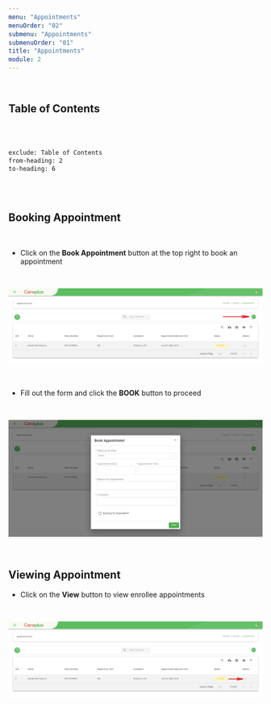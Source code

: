 ```yaml
---
menu: "Appointments"
menuOrder: "02"
submenu: "Appointments"
submenuOrder: "01"
title: "Appointments"
module: 2
---
```


<br />

## Table of Contents

<br />
<br />

```toc
exclude: Table of Contents
from-heading: 2
to-heading: 6
```

<br />
<br />

## Booking Appointment

<br />

- Click on the **Book Appointment** button at the top right to book an appointment

<br />

![Careplus Provider Book Appointment](/images/CareplusProviderBookAppointment.png "Provider Book Appointment")

<br />

- Fill out the form and click the **BOOK** button to proceed

<br />

![Careplus Provider Book Appointment Modal](/images/CareplusProviderBookAppointmentModal.png "Provider Book Appointment Modal")

<br />

## Viewing Appointment

- Click on the **View** button to view enrollee appointments

<br />

![Careplus Provider Appointment List View](/images/CareplusProviderAppointmentListView.png "Provider Appointment List View")

<br />

<!-- * Click on **Delete** button to Delete  a benefit configuration


<br /> -->

  <!-- ![alt text](/images/DeleteBenefitConfiguration.png "Title")

<br />

* Enter teacher's First Name
* Enter teacher's Surname
* Type teacher's password
* Confirm teacher's password
* Click on the **check box** to agree to terms and condition
* Click on **Sign Up** button to create teacher's account and direct you to teacher's dashboard

<br />
<br /> -->
